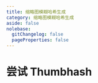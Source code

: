 ```yaml
---
title: 缩略图模糊哈希生成
category: 缩略图模糊哈希生成
aside: false
nolebase:
  gitChangelog: false
  pageProperties: false
---
```


# 尝试 Thumbhash

<br />

<ThumbhashPreview
  thumbhash-text="选择图片以生成 Thumbhash"
  apply-thumbhash-text="应用生成的 Thumbhash"
  click-to-upload-text="点击上传图片"
  copy-to-clipboard-text="复制到剪贴板"
  clear-input-thumbhash-text="清空已输入的 Thumbhash"
  input-thumbhash-placeholder="输入 base64 编码的 Thumbhash..."
  preview-thumbhash-text="输入 Thumbhash 以预览"
/>
